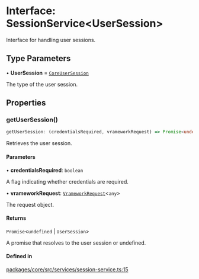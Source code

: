 # Interface: SessionService\<UserSession\>

Interface for handling user sessions.

## Type Parameters

• **UserSession** = [`CoreUserSession`](CoreUserSession.md)

The type of the user session.

## Properties

### getUserSession()

```ts
getUserSession: (credentialsRequired, vrameworkRequest) => Promise<undefined | UserSession>;
```

Retrieves the user session.

#### Parameters

• **credentialsRequired**: `boolean`

A flag indicating whether credentials are required.

• **vrameworkRequest**: [`VrameworkRequest`](../classes/VrameworkRequest.md)\<`any`\>

The request object.

#### Returns

`Promise`\<`undefined` \| `UserSession`\>

A promise that resolves to the user session or undefined.

#### Defined in

[packages/core/src/services/session-service.ts:15](https://github.com/vramework/vramework/blob/d6bdd98863fc2395b074502b5cd67b069031d73f/packages/core/src/services/session-service.ts#L15)

